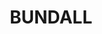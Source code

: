 ---
lastmod: '2025-04-06T06:05:21+00:00'
latitude: -28.008783
layout: suburb
longitude: 153.412197
postcode: '4217'
state: QLD
title: BUNDALL
url: /qld/bundall/
---